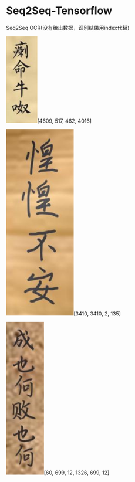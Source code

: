 # Seq2Seq-Tensorflow
Seq2Seq OCR(没有给出数据，识别结果用index代替)

![image](https://github.com/bidrager/Seq2Seq-Tensorflow/blob/master/model4/image/1.jpg)[4609, 517, 462, 4016]

![image](https://github.com/bidrager/Seq2Seq-Tensorflow/blob/master/model4/image/2.jpg)[3410, 3410, 2, 135]

![image](https://github.com/bidrager/Seq2Seq-Tensorflow/blob/master/model4/image/3.jpg)[60, 699, 12, 1326, 699, 12]
